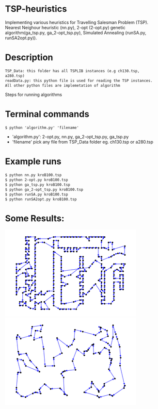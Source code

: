 # TSP-heuristics
Implementing various heuristics for Travelling Salesman Problem (TSP). Nearest Neighour heuristic (nn.py), 2-opt (2-opt.py) genetic algorithm(ga_tsp.py, ga_2-opt_tsp.py), Simulated Annealing (runSA.py, runSA2opt.py)).

# Description 
	TSP_Data: this folder has all TSPLIB instances (e.g ch130.tsp, a280.tsp) 
	readData.py: this python file is used for reading the TSP instances.  
	All other python files are implemetation of algorithm

Steps for running algorithms
# Terminal commands
	$ python 'algorithm.py' 'filename'  

* 'algorithm.py': 2-opt.py, nn.py, ga_2-opt_tsp.py, ga_tsp.py
* 'filename' pick any file from TSP_Data folder eg. ch130.tsp or a280.tsp

# Example runs			
	$ python nn.py kroB100.tsp
	$ python 2-opt.py kroB100.tsp
	$ python ga_tsp.py kroB100.tsp
	$ python ga_2-opt_tsp.py kroB100.tsp
	$ python runSA.py kroB100.tsp
	$ python runSA2opt.py kroB100.tsp 
 
# Some Results:
![TSP Tour](a280_2opt.png?raw=true "a280_2opt Tour")
![TSP Tour](kroE100_2opt.png?raw=true "kroE100_2opt.png")
 
 
